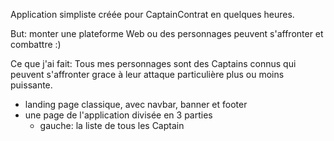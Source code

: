 Application simpliste créée pour CaptainContrat en quelques heures.

But: monter une plateforme Web ou des personnages peuvent s'affronter et combattre :)

Ce que j'ai fait:
Tous mes personnages sont des Captains connus qui peuvent s'affronter grace à leur attaque particulière plus ou moins puissante.

 - landing page classique, avec navbar, banner et footer
 - une page de l'application divisée en 3 parties
    + gauche: la liste de tous les Captain
